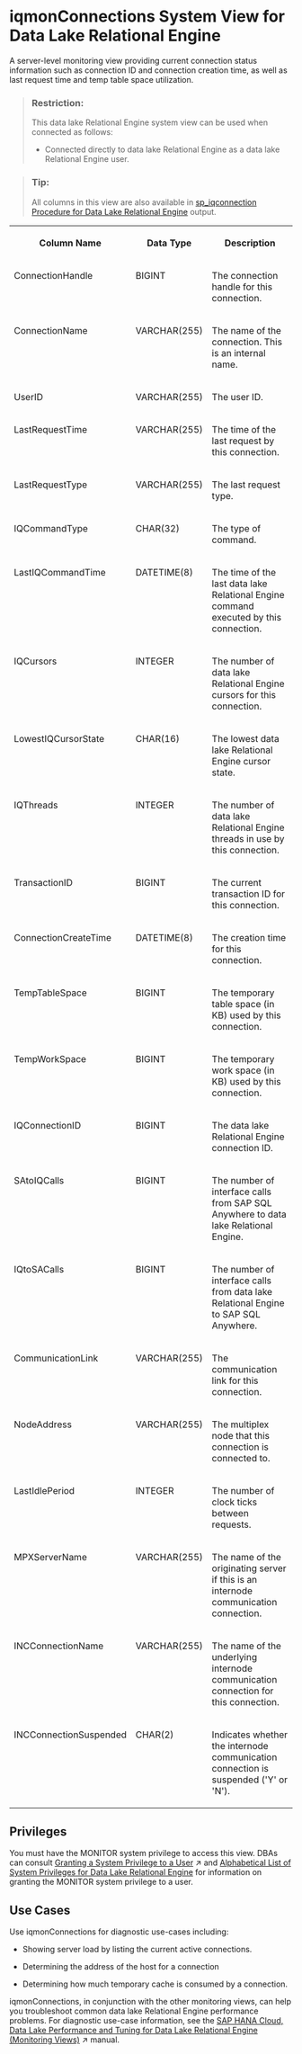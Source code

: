 <!-- loio711b5f9ca171400ca7efa6a48e559a78 -->

# iqmonConnections System View for Data Lake Relational Engine

A server-level monitoring view providing current connection status information such as connection ID and connection creation time, as well as last request time and temp table space utilization.



> ### Restriction:  
> This data lake Relational Engine system view can be used when connected as follows:
> 
> -   Connected directly to data lake Relational Engine as a data lake Relational Engine user.



> ### Tip:  
> All columns in this view are also available in [sp\_iqconnection Procedure for Data Lake Relational Engine](../060-stored-procedures/sp-iqconnection-procedure-for-data-lake-relational-engine-a4da343.md) output.


<table>
<tr>
<th valign="top">

Column Name



</th>
<th valign="top">

Data Type



</th>
<th valign="top">

Description



</th>
</tr>
<tr>
<td valign="top">

ConnectionHandle



</td>
<td valign="top">

BIGINT



</td>
<td valign="top">

The connection handle for this connection.



</td>
</tr>
<tr>
<td valign="top">

ConnectionName



</td>
<td valign="top">

VARCHAR\(255\)



</td>
<td valign="top">

The name of the connection. This is an internal name.



</td>
</tr>
<tr>
<td valign="top">

UserID



</td>
<td valign="top">

VARCHAR\(255\)



</td>
<td valign="top">

The user ID.



</td>
</tr>
<tr>
<td valign="top">

LastRequestTime



</td>
<td valign="top">

VARCHAR\(255\)



</td>
<td valign="top">

The time of the last request by this connection.



</td>
</tr>
<tr>
<td valign="top">

LastRequestType



</td>
<td valign="top">

VARCHAR\(255\)



</td>
<td valign="top">

The last request type.



</td>
</tr>
<tr>
<td valign="top">

IQCommandType



</td>
<td valign="top">

CHAR\(32\)



</td>
<td valign="top">

The type of command.



</td>
</tr>
<tr>
<td valign="top">

LastIQCommandTime



</td>
<td valign="top">

DATETIME\(8\)



</td>
<td valign="top">

The time of the last data lake Relational Engine command executed by this connection.



</td>
</tr>
<tr>
<td valign="top">

IQCursors



</td>
<td valign="top">

INTEGER



</td>
<td valign="top">

The number of data lake Relational Engine cursors for this connection.



</td>
</tr>
<tr>
<td valign="top">

LowestIQCursorState



</td>
<td valign="top">

CHAR\(16\)



</td>
<td valign="top">

The lowest data lake Relational Engine cursor state.



</td>
</tr>
<tr>
<td valign="top">

IQThreads



</td>
<td valign="top">

INTEGER



</td>
<td valign="top">

The number of data lake Relational Engine threads in use by this connection.



</td>
</tr>
<tr>
<td valign="top">

TransactionID



</td>
<td valign="top">

BIGINT



</td>
<td valign="top">

The current transaction ID for this connection.



</td>
</tr>
<tr>
<td valign="top">

ConnectionCreateTime



</td>
<td valign="top">

DATETIME\(8\)



</td>
<td valign="top">

The creation time for this connection.



</td>
</tr>
<tr>
<td valign="top">

TempTableSpace



</td>
<td valign="top">

BIGINT



</td>
<td valign="top">

The temporary table space \(in KB\) used by this connection.



</td>
</tr>
<tr>
<td valign="top">

TempWorkSpace



</td>
<td valign="top">

BIGINT



</td>
<td valign="top">

The temporary work space \(in KB\) used by this connection.



</td>
</tr>
<tr>
<td valign="top">

IQConnectionID



</td>
<td valign="top">

BIGINT



</td>
<td valign="top">

The data lake Relational Engine connection ID.



</td>
</tr>
<tr>
<td valign="top">

SAtoIQCalls



</td>
<td valign="top">

BIGINT



</td>
<td valign="top">

The number of interface calls from SAP SQL Anywhere to data lake Relational Engine.



</td>
</tr>
<tr>
<td valign="top">

IQtoSACalls



</td>
<td valign="top">

BIGINT



</td>
<td valign="top">

The number of interface calls from data lake Relational Engine to SAP SQL Anywhere.



</td>
</tr>
<tr>
<td valign="top">

CommunicationLink



</td>
<td valign="top">

VARCHAR\(255\)



</td>
<td valign="top">

The communication link for this connection.



</td>
</tr>
<tr>
<td valign="top">

NodeAddress



</td>
<td valign="top">

VARCHAR\(255\)



</td>
<td valign="top">

The multiplex node that this connection is connected to.



</td>
</tr>
<tr>
<td valign="top">

LastIdlePeriod



</td>
<td valign="top">

INTEGER



</td>
<td valign="top">

The number of clock ticks between requests.



</td>
</tr>
<tr>
<td valign="top">

MPXServerName



</td>
<td valign="top">

VARCHAR\(255\)



</td>
<td valign="top">

The name of the originating server if this is an internode communication connection.



</td>
</tr>
<tr>
<td valign="top">

INCConnectionName



</td>
<td valign="top">

VARCHAR\(255\)



</td>
<td valign="top">

The name of the underlying internode communication connection for this connection.



</td>
</tr>
<tr>
<td valign="top">

INCConnectionSuspended



</td>
<td valign="top">

CHAR\(2\)



</td>
<td valign="top">

Indicates whether the internode communication connection is suspended \('Y' or 'N'\).



</td>
</tr>
</table>



<a name="loio711b5f9ca171400ca7efa6a48e559a78__section_kpt_vmz_1fb"/>

## Privileges

You must have the MONITOR system privilege to access this view. DBAs can consult [Granting a System Privilege to a User](https://help.sap.com/viewer/745778e524f74bb4af87460cca5e62c4/2023_1_QRC/en-US/a43bcb8284f210158039b1793a92a4fc.html "Allow the granting of specific system privileges to specific users, with or without administrative rights.") :arrow_upper_right: and [Alphabetical List of System Privileges for Data Lake Relational Engine](../080-sql-statements/alphabetical-list-of-system-privileges-for-data-lake-relational-engine-a449325.md) for information on granting the MONITOR system privilege to a user.



<a name="loio711b5f9ca171400ca7efa6a48e559a78__section_ahv_5mg_bfb"/>

## Use Cases

Use iqmonConnections for diagnostic use-cases including:

-   Showing server load by listing the current active connections.

-   Determining the address of the host for a connection

-   Determining how much temporary cache is consumed by a connection.


iqmonConnections, in conjunction with the other monitoring views, can help you troubleshoot common data lake Relational Engine performance problems. For diagnostic use-case information, see the [SAP HANA Cloud, Data Lake Performance and Tuning for Data Lake Relational Engine (Monitoring Views)](https://help.sap.com/viewer/028be133f34c4d2d998c6fbc258659c5/2023_1_QRC/en-US/56032dd760ca4790a55d069d4475b441.html "This document shows you how to use the monitoring views to monitor data lake Relational Engine system health, and to help you troubleshoot performance issues.") :arrow_upper_right: manual.

